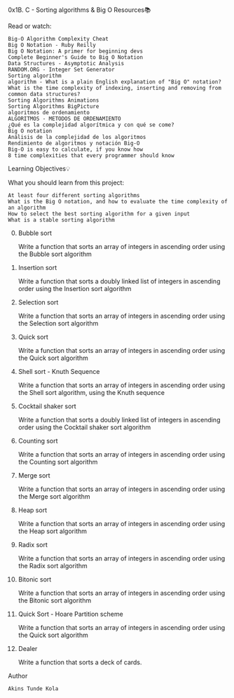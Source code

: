 0x1B. C - Sorting algorithms & Big O
Resources📚

Read or watch:

    Big-O Algorithm Complexity Cheat
    Big O Notation - Ruby Reilly
    Big O Notation: A primer for beginning devs
    Complete Beginner's Guide to Big O Notation
    Data Structures - Asymptotic Analysis
    RANDOM.ORG - Integer Set Generator
    Sorting algorithm
    algorithm - What is a plain English explanation of "Big O" notation?
    What is the time complexity of indexing, inserting and removing from common data structures?
    Sorting Algorithms Animations
    Sorting Algorithms BigPicture
    algoritmos de ordenamiento
    ALGORITMOS - METODOS DE ORDENAMIENTO
    ¿Qué es la complejidad algorítmica y con qué se come?
    Big O notation
    Análisis de la complejidad de los algoritmos
    Rendimiento de algoritmos y notación Big-O
    Big-O is easy to calculate, if you know how
    8 time complexities that every programmer should know

Learning Objectives💡

What you should learn from this project:

    At least four different sorting algorithms
    What is the Big O notation, and how to evaluate the time complexity of an algorithm
    How to select the best sorting algorithm for a given input
    What is a stable sorting algorithm

0. Bubble sort

    Write a function that sorts an array of integers in ascending order using the Bubble sort algorithm

1. Insertion sort

    Write a function that sorts a doubly linked list of integers in ascending order using the Insertion sort algorithm

2. Selection sort

    Write a function that sorts an array of integers in ascending order using the Selection sort algorithm

3. Quick sort

    Write a function that sorts an array of integers in ascending order using the Quick sort algorithm

4. Shell sort - Knuth Sequence

    Write a function that sorts an array of integers in ascending order using the Shell sort algorithm, using the Knuth sequence

5. Cocktail shaker sort

    Write a function that sorts a doubly linked list of integers in ascending order using the Cocktail shaker sort algorithm

6. Counting sort

    Write a function that sorts an array of integers in ascending order using the Counting sort algorithm

7. Merge sort

    Write a function that sorts an array of integers in ascending order using the Merge sort algorithm

8. Heap sort

    Write a function that sorts an array of integers in ascending order using the Heap sort algorithm

9. Radix sort

    Write a function that sorts an array of integers in ascending order using the Radix sort algorithm

10. Bitonic sort

    Write a function that sorts an array of integers in ascending order using the Bitonic sort algorithm

11. Quick Sort - Hoare Partition scheme

    Write a function that sorts an array of integers in ascending order using the Quick sort algorithm

12. Dealer

    Write a function that sorts a deck of cards.

Author

    Akins Tunde Kola

